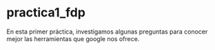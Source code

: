 # practica1_fdp
En esta primer práctica, investigamos algunas preguntas para conocer mejor las herramientas que google nos ofrece.
